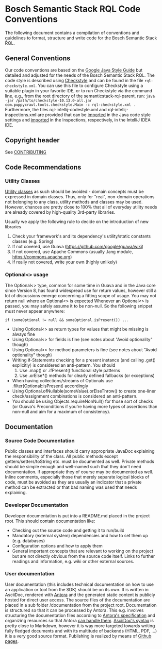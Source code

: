 # Bosch Semantic Stack RQL Code Conventions

The following document contains a compilation of conventions and guidelines to format, structure and
write code for the Bosch Semantic Stack RQL.

## General Conventions

Our code conventions are based on the [Google Java Style
Guide](https://google.github.io/styleguide/javaguide.html) but detailed and adjusted for the needs
of the Bosch Semantic Stack RQL. The code style is described using [Checkstyle](https://checkstyle.sourceforge.io/)
and can be found in the file `rql-checkstyle.xml`. You can use this file to configure Checkstyle
using a suitable plugin in your favorite IDE, or to run Checkstyle via the command line, e.g., from
the root directory of the semanticstack-rql-parent, run:
`java -jar /path/to/checkstyle-10.13.0-all.jar com.puppycrawl.tools.checkstyle.Main -c rql-checkstyle.xml .`
Furthermore, the files rql-intellij-codestyle.xml and rql-intellij-inspections.xml are provided
that can be
[imported](https://www.jetbrains.com/help/idea/configuring-code-style.html#import-export-schemes) in
the Java code style settings and
[imported](https://www.jetbrains.com/help/idea/inspections-settings.html#profile_management) in the
Inspections, respectively, in the IntelliJ IDEA IDE.

## Copyright header

See [CONTRIBUTING](CONTRIBUTING.md)

## Code Recommendations

### Utility Classes

[Utility classes](https://wiki.c2.com/?UtilityClasses) as such should be avoided - domain concepts
must be expressed in domain classes. Thus, only for "real", non-domain operations not belonging to
any class, utility methods and classes may be used. However, chances are pretty close to 100% that
all of everyday utility needs are already covered by high-quality 3rd-party libraries.

Usually we apply the following rule to decide on the introduction of new libraries

1. Check your framework's and its dependency's utility/static constants classes (e.g. Spring)
2. If not covered, use Guava (https://github.com/google/guava/wiki)
3. If not covered, use Apache Commons (usually .lang module, https://commons.apache.org)
4. If really not covered, write your own (highly unlikely)

### Optional<> usage

The Optional<> type, common for some time in Guava and in the Java core since Version 8, has found
widespread use for return values, however still a lot of discussions emerge concerning a fitting
scope of usage. You may not return null where an Optional<> is expected Whenever an Optional<> is
passed, you may safely assume it to be non-null. So the following snippet must never appear
anywhere:

```
if (someOptional != null && someOptional.isPresent()) ...
```

* Using Optional<> as return types for values that might be missing is always fine
* Using Optional<> for fields is fine (see notes about "Avoid optionality" though)
* Using Optional<> for method parameters is fine (see notes about "Avoid optionality" though)
* Writing if-Statements checking for a present instance (and calling .get() explicitly) is considered an anti-pattern. You should
    1. Use .map() or .ifPresent() functional style patterns
    2. Use .orElse*() methods for clearly defined fallbacks (or exceptions)
* When having collections/streams of Optionals use .filter(Optional::isPresent) accordingly
* Using Optional.ofNullable(someValue).orElseThrow() to create one-liner check/assignment combinations is considered an anti-pattern.
* You should be using Objects.requireNonNull() for those sort of checks (or Guava's Preconditions if you're having more types of assertions than non-null and
  aim for a maximum of consistency).

## Documentation

### Source Code Documentation

Public classes and interfaces should carry appropriate JavaDoc explaining the responsibility of the
class. All public methods except getters/setters/toString etc. must be documented as well. Private
methods should be simple enough and well-named such that they don't need documentation. If
appropriate they of course may be documented as well. Inline comments, especially those that merely
separate logical blocks of code, must be avoided as they are usually an indicator that a private
method can be extracted or that bad naming was used that needs explaining.

### Developer Documentation

Developer documentation is put into a README.md placed in the project root. This should contain documentation like:

* Checking out the source code and getting it to run/build
* Mandatory (external system) dependencies and how to set them up (e.g. databases)
* Configuration options and how to apply them
* General important concepts that are relevant to working on the project but are not directly obvious from the source code
  itself. Links to further readings and information, e.g. wiki or other external sources.

### User documentation

User documentation (this includes technical documentation on how to use an application or tool from the SDK) should be on
its own.
It is written in AsciiDoc, rendered with [Antora](https://antora.org) and the generated static content is
publicly hosted for direct user access.
The source files of the documentation are placed in a sub folder /documentation from the project root.
Documentation is structured so that it can be processed by Antora. This e.g. involves structuring the documentation files
according to [Antora's specification](https://docs.antora.org/antora/2.3/organize-content-files/) and organizing resources
so that Antora [can handle them](https://docs.antora.org/antora/2.3/page/resource-id/).
[AsciiDoc's syntax](https://docs.antora.org/antora/2.3/asciidoc/asciidoc/) is pretty close to Markdown, however it is
way more targeted towards writing fully fledged documents and with its multitude of backends (HTML, PDF, ...) it is a
very good source format.
Publishing is realized by means of [Github pages](https://docs.antora.org/antora/2.3/publish-to-github-pages/).
